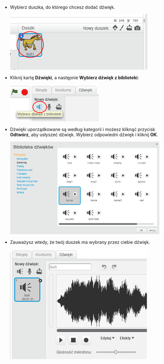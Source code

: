 + Wybierz duszka, do którego chcesz dodać dźwięk.
    
    ![zrzut ekranu](images/sprite-select.png)

+ Kliknij kartę **Dźwięki**, a następnie **Wybierz dźwięk z biblioteki**:
    
    ![zrzut ekranu](images/import-sound.png)

+ Dźwięki uporządkowane są według kategorii i możesz kliknąć przycisk **Odtwórz**, aby usłyszeć dźwięk. Wybierz odpowiedni dźwięk i kliknij **OK**.
    
    ![zrzut ekranu](images/choose-sound.png)

+ Zauważysz wtedy, że twój duszek ma wybrany przez ciebie dźwięk.
    
    ![zrzut ekranu](images/sound-imported.png)
